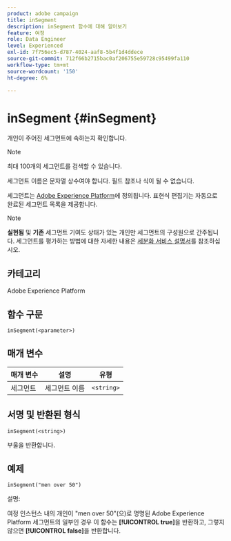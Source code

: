 ```yaml
---
product: adobe campaign
title: inSegment
description: inSegment 함수에 대해 알아보기
feature: 여정
role: Data Engineer
level: Experienced
exl-id: 7f756ec5-d787-4024-aaf8-5b4f1d4ddece
source-git-commit: 712f66b2715bac0af206755e59728c95499fa110
workflow-type: tm+mt
source-wordcount: '150'
ht-degree: 6%

---
```


# inSegment {#inSegment}

개인이 주어진 세그먼트에 속하는지 확인합니다.

>[!NOTE]
>
>최대 100개의 세그먼트를 검색할 수 있습니다.

세그먼트 이름은 문자열 상수여야 합니다. 필드 참조나 식이 될 수 없습니다.

세그먼트는 [Adobe Experience Platform](https://platform.adobe.com/segment/overview)에 정의됩니다. 표현식 편집기는 자동으로 완료된 세그먼트 목록을 제공합니다.

>[!NOTE]
>
>**실현됨** 및 **기존** 세그먼트 기여도 상태가 있는 개인만 세그먼트의 구성원으로 간주됩니다. 세그먼트를 평가하는 방법에 대한 자세한 내용은 [세분화 서비스 설명서](https://experienceleague.adobe.com/docs/experience-platform/segmentation/tutorials/evaluate-a-segment.html?lang=en#interpret-segment-results)를 참조하십시오.

## 카테고리

Adobe Experience Platform

## 함수 구문

`inSegment(<parameter>)`

## 매개 변수

| 매개 변수 | 설명 | 유형 |
|--- |--- |--- |
| 세그먼트 | 세그먼트 이름 | `<string>` |

## 서명 및 반환된 형식

`inSegment(<string>)`

부울을 반환합니다.

## 예제

`inSegment("men over 50")`

설명:

여정 인스턴스 내의 개인이 &quot;men over 50&quot;(으)로 명명된 Adobe Experience Platform 세그먼트의 일부인 경우 이 함수는 **[!UICONTROL true]**&#x200B;을 반환하고, 그렇지 않으면 **[!UICONTROL false]**&#x200B;을 반환합니다.
